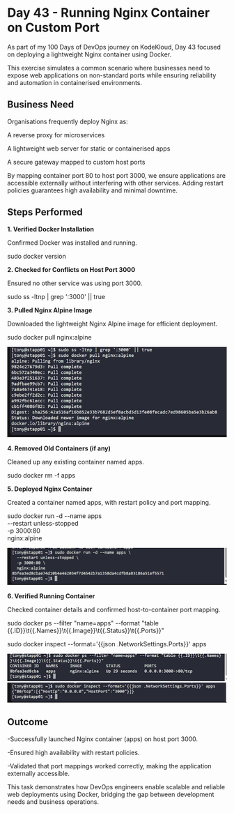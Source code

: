 # Day 43 - Running Nginx Container on Custom Port

As part of my 100 Days of DevOps journey on KodeKloud, Day 43 focused on deploying a lightweight Nginx container using Docker.

This exercise simulates a common scenario where businesses need to expose web applications on non-standard ports while ensuring reliability and automation in containerised environments.

## Business Need

Organisations frequently deploy Nginx as:

A reverse proxy for microservices

A lightweight web server for static or containerised apps

A secure gateway mapped to custom host ports

By mapping container port 80 to host port 3000, we ensure applications are accessible externally without interfering with other services. Adding restart policies guarantees high availability and minimal downtime.

## Steps Performed
**1. Verified Docker Installation**

Confirmed Docker was installed and running.

sudo docker version

**2. Checked for Conflicts on Host Port 3000**

Ensured no other service was using port 3000.

sudo ss -ltnp | grep ':3000' || true

**3. Pulled Nginx Alpine Image**

Downloaded the lightweight Nginx Alpine image for efficient deployment.

sudo docker pull nginx:alpine

![Screenshot](screenshots/docker-pull.png)

**4. Removed Old Containers (if any)**

Cleaned up any existing container named apps.

sudo docker rm -f apps

**5. Deployed Nginx Container**

Created a container named apps, with restart policy and port mapping.

sudo docker run -d --name apps \
  --restart unless-stopped \
  -p 3000:80 \
  nginx:alpine

![Screenshot](screenshots/docker-run.png)

**6. Verified Running Container**

Checked container details and confirmed host-to-container port mapping.

sudo docker ps --filter "name=apps" --format "table {{.ID}}\t{{.Names}}\t{{.Image}}\t{{.Status}}\t{{.Ports}}"

sudo docker inspect --format='{{json .NetworkSettings.Ports}}' apps

![Screenshot](screenshots/docker-ps.png)
![Screenshot](screenshots/docker-inspect.png)

## Outcome

-Successfully launched Nginx container (apps) on host port 3000.

-Ensured high availability with restart policies.

-Validated that port mappings worked correctly, making the application externally accessible.

This task demonstrates how DevOps engineers enable scalable and reliable web deployments using Docker, bridging the gap between development needs and business operations.
